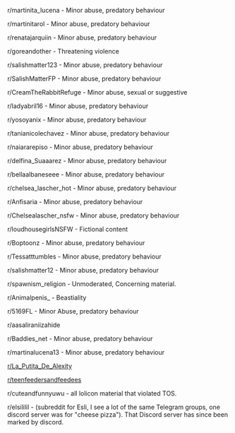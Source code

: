 
r/martinita_lucena - Minor abuse, predatory behaviour

r/martinitarol - Minor abuse, predatory behaviour

r/renatajarquiin  - Minor abuse, predatory behaviour

r/goreandother - Threatening violence

r/salishmatter123 - Minor abuse, predatory behaviour

r/SalishMatterFP - Minor abuse, predatory behaviour

r/CreamTheRabbitRefuge - Minor abuse, sexual or suggestive

r/ladyabril16 - Minor abuse, predatory behaviour

r/yosoyanix - Minor abuse, predatory behaviour

r/tanianicolechavez - Minor abuse, predatory behaviour

r/naiararepiso - Minor abuse, predatory behaviour

r/delfina_Suaaarez - Minor abuse, predatory behaviour

r/bellaalbaneseee - Minor abuse, predatory behaviour

r/chelsea_lascher_hot  - Minor abuse, predatory behaviour

r/Anfisaria - Minor abuse, predatory behaviour

r/Chelsealascher_nsfw  - Minor abuse, predatory behaviour

r/loudhousegirlsNSFW - Fictional content

r/Boptoonz - Minor abuse, predatory behaviour

r/Tessatttumbles - Minor abuse, predatory behaviour

r/salishmatter12 - Minor abuse, predatory behaviour

r/spawnism_religion - Unmoderated, Concerning material.

r/Animalpenis_  - Beastiality

r/5169FL - Minor Abuse, predatory behaviour

r/aasaliraniizahide

r/Baddies_net - Minor abuse, predatory behaviour

r/martinalucena13 - Minor abuse, predatory behaviour

[r/La_Putita_De_Alexity](/Subs/La_Putita_De_Alexity)

[r/teenfeedersandfeedees](/Subs/teenfeedersandfeedees)

r/cuteandfunnyuwu - all lolicon material that violated TOS.

r/elsililil - (subreddit for Esli, I see a lot of the same Telegram groups, one discord server was for "cheese pizza"). That Discord server has since been marked by discord.